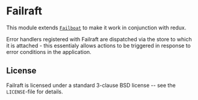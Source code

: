# Failraft

This module extends [`Failboat`](https://github.com/One-com/failboat) to
make it work in conjunction with redux.

Error handlers registered with Failraft are dispatched via the store to which
it is attached - this essentialy allows actions to be triggered in response
to error conditions in the application.

## License

Failraft is licensed under a standard 3-clause BSD
license -- see the `LICENSE`-file for details.
